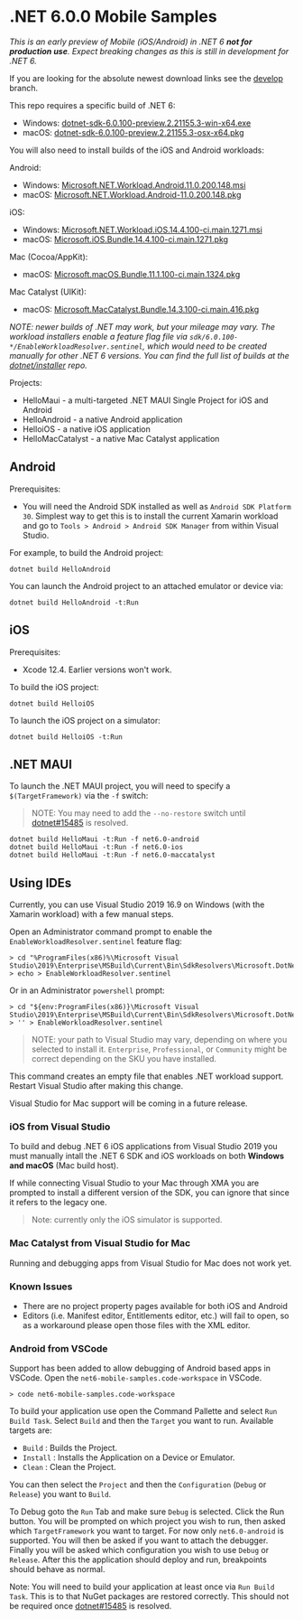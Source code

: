 # .NET 6.0.0 Mobile Samples

_This is an *early* preview of Mobile (iOS/Android) in .NET 6 **not for production use**. Expect breaking changes as this is still in development for .NET 6._

If you are looking for the absolute newest download links see the
[develop](https://github.com/dotnet/net6-mobile-samples/tree/develop)
branch.

This repo requires a specific build of .NET 6:

* Windows: [dotnet-sdk-6.0.100-preview.2.21155.3-win-x64.exe](https://download.visualstudio.microsoft.com/download/pr/2290b039-85d8-4d95-85f7-edbd9fcd118d/a64bef89625bc61db2a6832878610214/dotnet-sdk-6.0.100-preview.2.21155.3-win-x64.exe)
* macOS: [dotnet-sdk-6.0.100-preview.2.21155.3-osx-x64.pkg](https://download.visualstudio.microsoft.com/download/pr/5e10dc75-294e-49f4-972e-218ae86191a3/e46d3533c30c8a864252a334820263a9/dotnet-sdk-6.0.100-preview.2.21155.3-osx-x64.pkg)

You will also need to install builds of the iOS and Android workloads:

Android:

* Windows: [Microsoft.NET.Workload.Android.11.0.200.148.msi](https://dl.internalx.com/vsts-devdiv/Xamarin.Android/public/net6/4534967/main/f4d8fe238b15eadfc7842749bf13e5fca3e2f2d2/Microsoft.NET.Workload.Android.11.0.200.148.msi)
* macOS: [Microsoft.NET.Workload.Android-11.0.200.148.pkg](https://dl.internalx.com/vsts-devdiv/Xamarin.Android/public/net6/4534967/main/f4d8fe238b15eadfc7842749bf13e5fca3e2f2d2/Microsoft.NET.Workload.Android-11.0.200-ci.f4d8fe238b15eadfc7842749bf13e5fca3e2f2d2.148.pkg)

iOS:

* Windows: [Microsoft.NET.Workload.iOS.14.4.100-ci.main.1271.msi](https://bosstoragemirror.azureedge.net/wrench/main/c8b6bc6c85a0067387ee298ef5e7d55992be5f0a/4590608/package/Microsoft.NET.Workload.iOS.14.4.100-ci.main.1271.msi)
* macOS: [Microsoft.iOS.Bundle.14.4.100-ci.main.1271.pkg](https://bosstoragemirror.azureedge.net/wrench/main/c8b6bc6c85a0067387ee298ef5e7d55992be5f0a/4590608/package/notarized/Microsoft.iOS.Bundle.14.4.100-ci.main.1271.pkg)

Mac (Cocoa/AppKit):

* macOS: [Microsoft.macOS.Bundle.11.1.100-ci.main.1324.pkg](https://bosstoragemirror.azureedge.net/wrench/main/c8b6bc6c85a0067387ee298ef5e7d55992be5f0a/4590608/package/notarized/Microsoft.macOS.Bundle.11.1.100-ci.main.1324.pkg)

Mac Catalyst (UIKit):

* macOS: [Microsoft.MacCatalyst.Bundle.14.3.100-ci.main.416.pkg](https://bosstoragemirror.azureedge.net/wrench/main/c8b6bc6c85a0067387ee298ef5e7d55992be5f0a/4590608/package/notarized/Microsoft.MacCatalyst.Bundle.14.3.100-ci.main.416.pkg)

_NOTE: newer builds of .NET *may* work, but your mileage may vary.
The workload installers enable a feature flag file via
`sdk/6.0.100-*/EnableWorkloadResolver.sentinel`, which would
need to be created manually for other .NET 6 versions. You can find
the full list of builds at the [dotnet/installer][dotnet/installer]
repo._

Projects:

* HelloMaui - a multi-targeted .NET MAUI Single Project for iOS and Android
* HelloAndroid - a native Android application
* HelloiOS - a native iOS application
* HelloMacCatalyst - a native Mac Catalyst application

[dotnet/installer]: https://github.com/dotnet/installer#installers-and-binaries
[net6preview1]: https://github.com/dotnet/net6-mobile-samples/releases/tag/6.0.1xx-preview1

## Android

Prerequisites:

* You will need the Android SDK installed as well as `Android SDK Platform 30`. Simplest way to get this is to install the current Xamarin workload and go to `Tools > Android > Android SDK Manager` from within Visual Studio.

For example, to build the Android project:

    dotnet build HelloAndroid

You can launch the Android project to an attached emulator or device via:

    dotnet build HelloAndroid -t:Run

## iOS

Prerequisites:

* Xcode 12.4. Earlier versions won't work.

To build the iOS project:

    dotnet build HelloiOS

To launch the iOS project on a simulator:

    dotnet build HelloiOS -t:Run

## .NET MAUI

To launch the .NET MAUI project, you will need to specify a `$(TargetFramework)` via the `-f` switch:

> NOTE: You may need to add the `--no-restore` switch until
> [dotnet#15485](https://github.com/dotnet/sdk/issues/15485) is
> resolved.

    dotnet build HelloMaui -t:Run -f net6.0-android
    dotnet build HelloMaui -t:Run -f net6.0-ios
    dotnet build HelloMaui -t:Run -f net6.0-maccatalyst

## Using IDEs

Currently, you can use Visual Studio 2019 16.9 on Windows (with the
Xamarin workload) with a few manual steps.

Open an Administrator command prompt to enable the
`EnableWorkloadResolver.sentinel` feature flag:

    > cd "%ProgramFiles(x86)%\Microsoft Visual Studio\2019\Enterprise\MSBuild\Current\Bin\SdkResolvers\Microsoft.DotNet.MSBuildSdkResolver"
    > echo > EnableWorkloadResolver.sentinel

Or in an Administrator `powershell` prompt:

    > cd "${env:ProgramFiles(x86)}\Microsoft Visual Studio\2019\Enterprise\MSBuild\Current\Bin\SdkResolvers\Microsoft.DotNet.MSBuildSdkResolver"
    > '' > EnableWorkloadResolver.sentinel

> NOTE: your path to Visual Studio may vary, depending on where you
> selected to install it. `Enterprise`, `Professional`, or `Community`
> might be correct depending on the SKU you have installed.

This command creates an empty file that enables .NET workload support.
Restart Visual Studio after making this change.

Visual Studio for Mac support will be coming in a future release.

### iOS from Visual Studio

To build and debug .NET 6 iOS applications from Visual Studio 2019 you
must manually intall the .NET 6 SDK and iOS workloads on both
**Windows and macOS** (Mac build host).

If while connecting Visual Studio to your Mac through XMA you are
prompted to install a different version of the SDK, you can ignore
that since it refers to the legacy one.

> Note: currently only the iOS simulator is supported.

### Mac Catalyst from Visual Studio for Mac

Running and debugging apps from Visual Studio for Mac does not work yet.

### Known Issues

* There are no project property pages available for both iOS and
  Android
* Editors (i.e. Manifest editor, Entitlements editor, etc.) will fail
  to open, so as a workaround please open those files with the XML
  editor.

### Android from VSCode

Support has been added to allow debugging of Android based apps in
VSCode. Open the `net6-mobile-samples.code-workspace` in VSCode.

    > code net6-mobile-samples.code-workspace

To build your application use open the Command Pallette and select
`Run Build Task`. Select `Build` and then the `Target` you want to
run. Available targets are:

* `Build` : Builds the Project.
* `Install` : Installs the Application on a Device or Emulator.
* `Clean` : Clean the Project.

You can then select the `Project` and then the `Configuration`
(`Debug` or `Release`) you want to `Build`.

To Debug goto the `Run` Tab and make sure `Debug` is selected. Click
the Run button. You will be prompted on which project you wish to run,
then asked which `TargetFramework` you want to target. For now only
`net6.0-android` is supported. You will then be asked if you want to
attach the debugger. Finally you will be asked which configuration you
wish to use `Debug` or `Release`. After this the application should
deploy and run, breakpoints should behave as normal.

Note: You will need to build your application at least once via
`Run Build Task`. This is to that NuGet packages are restored correctly.
This should not be required once [dotnet#15485](https://github.com/dotnet/sdk/issues/15485) is resolved.
